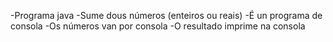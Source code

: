 -Programa java
-Sume dous números (enteiros ou reais)
-É un programa de consola
-Os números van por consola
-O resultado imprime na consola